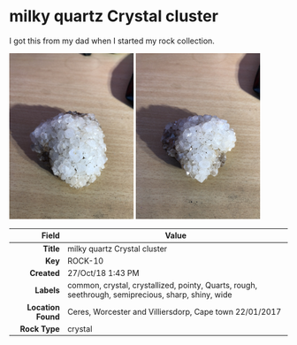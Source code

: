 # milky quartz Crystal cluster
I got this from my dad when I started my rock collection.
 


<img height="300px" src="10016.jpg"/>
<img height="300px" src="10017.jpg"/>

|       Field | Value                   |
|------------:|-------------------------|
|   **Title** | milky quartz Crystal cluster |
|     **Key** | ROCK-10 |
| **Created** | 27/Oct/18 1:43 PM |
| **Labels** | common, crystal, crystallized, pointy, Quarts, rough, seethrough, semiprecious, sharp, shiny, wide |
| **Location Found** | Ceres, Worcester and Villiersdorp, Cape town 22/01/2017 |
| **Rock Type** | crystal |

        